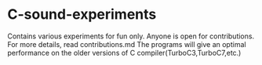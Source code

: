 # C-sound-experiments
Contains various experiments for fun only. Anyone is open for contributions.
For more details, read contributions.md
The programs will give an optimal performance on the older versions of C compiler(TurboC3,TurboC7,etc.)
